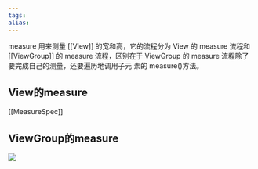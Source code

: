 ```yaml
---
tags: 
alias:
---
```


measure 用来测量 [[View]] 的宽和高，它的流程分为 View 的 measure 流程和 [[ViewGroup]] 的 measure 流程，区别在于 ViewGroup 的 measure 流程除了要完成自己的测量，还要遍历地调用子元 素的 measure()方法。

## View的measure

[[MeasureSpec]]

## ViewGroup的measure

![](https://gd-hbimg.huaban.com/855ca61cf63d564022c99601d05350779a77b22f2d8a6-BK7djg)



